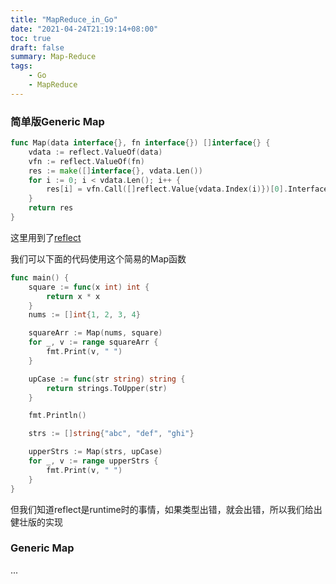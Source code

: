 ```yaml
---
title: "MapReduce_in_Go"
date: "2021-04-24T21:19:14+08:00"
toc: true
draft: false
summary: Map-Reduce 
tags:
    - Go
    - MapReduce
---
```


### 简单版Generic Map

```go
func Map(data interface{}, fn interface{}) []interface{} {
	vdata := reflect.ValueOf(data)
	vfn := reflect.ValueOf(fn)
	res := make([]interface{}, vdata.Len())
	for i := 0; i < vdata.Len(); i++ {
		res[i] = vfn.Call([]reflect.Value{vdata.Index(i)})[0].Interface()
	}
	return res
}
```

这里用到了[reflect](https://go-zh.org/pkg/reflect/)

我们可以下面的代码使用这个简易的Map函数

```go
func main() {
	square := func(x int) int {
		return x * x
	}
	nums := []int{1, 2, 3, 4}

	squareArr := Map(nums, square)
	for _, v := range squareArr {
		fmt.Print(v, " ")
	}

	upCase := func(str string) string {
		return strings.ToUpper(str)
	}

	fmt.Println()

	strs := []string{"abc", "def", "ghi"}

	upperStrs := Map(strs, upCase)
	for _, v := range upperStrs {
		fmt.Print(v, " ")
	}
}
```

但我们知道reflect是runtime时的事情，如果类型出错，就会出错，所以我们给出健壮版的实现

### Generic Map

...
